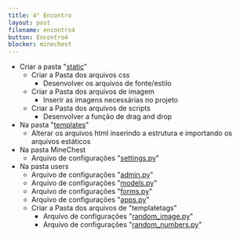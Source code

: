 ```yaml
---
title: 4° Encontro
layout: post
filename: encontro4
button: Encontro4
blocker: minechest
--- 
```

- Criar a pasta "<a href="https://github.com/E2PC/ProjectPage/blob/gh-pages/archieves/static-4E.rar?raw=true" download>static</a>"
  - Criar a Pasta dos arquivos css
    - Desenvolver os arquivos de fonte/estilo
  - Criar a Pasta dos arquivos de imagem
    - Inserir as imagens necessárias no projeto
  - Criar a Pasta dos arquivos de scripts
    - Desenvolver a função de drag and drop
- Na pasta "<a href="https://github.com/E2PC/ProjectPage/blob/gh-pages/archieves/templates-4E.rar?raw=true" download>templates</a>"
  - Alterar os arquivos html inserindo a estrutura e importando os arquivos estáticos
- Na pasta MineChest
  - Arquivo de configurações "<a href="#gotoseecode" onclick="Mudarestado('settings')">settings.py</a>"
- Na pasta users
  - Arquivo de configurações "<a href="#gotoseecode" onclick="Mudarestado('admin')">admin.py</a>"
  - Arquivo de configurações "<a href="#gotoseecode" onclick="Mudarestado('models')">models.py</a>"
  - Arquivo de configurações "<a href="#gotoseecode" onclick="Mudarestado('forms')">forms.py</a>"
  - Arquivo de configurações "<a href="#gotoseecode" onclick="Mudarestado('apps')">apps.py</a>"
  - Criar a Pasta dos arquivos de "templatetags"
    - Arquivo de configurações "<a href="#gotoseecode" onclick="Mudarestado('random_image')">random_image.py</a>"
	- Arquivo de configurações "<a href="#gotoseecode" onclick="Mudarestado('random_numbers')">random_numbers.py</a>"

	
<br><br>  
<div type="hidden" id="gotoseecode"></div>
<br><br>
<div style="display:none" class="TableBody" id="random_image">
<textarea readonly rows='20' cols='100'>
#Arquivo users/random_image.py
{% raw %}
import os
import random
from django import template
from django.conf import settings

register = template.Library()

@register.simple_tag
def random_image(image_dir):
    try:
        valid_extensions = settings.RANDOM_IMAGE_EXTENSIONS
    except AttributeError:
        valid_extensions = ['.jpg','.jpeg','.png','.gif',]

    if image_dir:
        rel_dir = image_dir
    else:
        rel_dir = settings.RANDOM_IMAGE_DIR
    rand_dir = os.path.join(settings.MEDIA_ROOT, rel_dir)

    files = [f for f in os.listdir(rand_dir) if os.path.splitext(f)[1] in valid_extensions]

    return os.path.join(rel_dir, random.choice(files))
    

{% endraw %}
</textarea>
</div>

<div style="display:none" class="TableBody" id="random_numbers">
<textarea readonly rows='20' cols='100'>
#Arquivo users/random_numbers.py
{% raw %}
import random
from django import template

register = template.Library()

# Para gerar o numero aleatorio para a meta
@register.simple_tag
def random_int():
    randomnumber = random.randint(15, 50)
    return randomnumber
  
# Usado para qualquer estrutura de repetição
@register.filter(name='times') 
def times(number):
    return range(number)
 
{% endraw %}
</textarea>
</div>

<div style="display:none" class="TableBody" id="admin">
<textarea readonly rows='20' cols='100'>
#Arquivo users/admin.py
{% raw %}
from django.contrib import admin
from django.contrib.auth import admin as auth_admin

from .forms import UserChangeForm, UserCreationForm
from .models import User


@admin.register(User)
class UserAdmin(auth_admin.UserAdmin):
    form = UserChangeForm
    add_form = UserCreationForm
    model = User
    fieldsets = auth_admin.UserAdmin.fieldsets + (
        ("Informações Pessoais", {"fields": ("bio",)}),
    )
{% endraw %}
</textarea>
</div>	

<div style="display:none" class="TableBody" id="models">
<textarea readonly rows='20' cols='100'>
#Arquivo users/models.py
{% raw %}
from django.contrib.auth.models import AbstractUser
from django.db import models

class User(AbstractUser):
    bio = models.TextField(blank=True)
{% endraw %}
</textarea>
</div>	

<div style="display:none" class="TableBody" id="forms">
<textarea readonly rows='20' cols='100'>
#Arquivo users/forms.py
{% raw %}
from django.contrib.auth import forms

from .models import User


class UserChangeForm(forms.UserChangeForm):
    class Meta(forms.UserChangeForm.Meta):
        model = User


class UserCreationForm(forms.UserCreationForm):
    class Meta(forms.UserCreationForm.Meta):
        model = User
{% endraw %}
</textarea>
</div>	

<div style="display:none" class="TableBody" id="apps">
<textarea readonly rows='20' cols='100'>
#Arquivo users/apps.py
{% raw %}
from django.apps import AppConfig

class UsersConfig(AppConfig):
    name = 'users'
{% endraw %}
</textarea>
</div>	

<div style="display:none" class="TableBody" id="settings">
<textarea readonly rows='20' cols='100'>
#Arquivo MineChest/settings.py
{% raw %}
from pathlib import Path
import os
import allauth

BASE_DIR = Path(__file__).resolve().parent.parent


# SECURITY WARNING: keep the secret key used in production secret!
SECRET_KEY = "3dg*3m4!^iu&3bym0f_0h&7_nykish33o_-vgrfv014ltza00g"

# SECURITY WARNING: don't run with debug turned on in production!
DEBUG = True

ALLOWED_HOSTS = []


INSTALLED_APPS = [
    # django
    "django.contrib.admin",
    "django.contrib.auth",
    "django.contrib.contenttypes",
    "django.contrib.sessions",
    "django.contrib.messages",
    "django.contrib.staticfiles",
    "django.contrib.sites",
    # 3rd party
    "allauth",
    "allauth.account",
    "allauth.socialaccount",
    "crispy_forms",
    # local pages
    "users.apps.UsersConfig",
    "pages.apps.PagesConfig",
] 

AUTH_USER_MODEL = "users.User"

MIDDLEWARE = [
    "django.middleware.security.SecurityMiddleware",
    "django.contrib.sessions.middleware.SessionMiddleware",
    "django.middleware.common.CommonMiddleware",
    "django.middleware.csrf.CsrfViewMiddleware",
    "django.contrib.auth.middleware.AuthenticationMiddleware",
    "django.contrib.messages.middleware.MessageMiddleware",
    "django.middleware.clickjacking.XFrameOptionsMiddleware",
]

ROOT_URLCONF = "MineChest.urls"  

TEMPLATES = [
    {
        "BACKEND": "django.template.backends.django.DjangoTemplates",
        "DIRS": [BASE_DIR / "templates"],
        "APP_DIRS": True,
        "OPTIONS": {
            "context_processors": [
                "django.template.context_processors.debug",
                "django.template.context_processors.request",
                "django.contrib.auth.context_processors.auth",
                "django.contrib.messages.context_processors.messages",
            ],
        },
    },
]

TEMPLATE_CONTEXT_PROCESSORS = (
    "django.contrib.auth.context_processors.auth",
    "django.core.context_processors.debug",
    "django.core.context_processors.i18n",
    "django.core.context_processors.media",
    "django.core.context_processors.static",
    "django.contrib.messages.context_processors.messages"
)

WSGI_APPLICATION = "MineChest.wsgi.application"

DATABASES = {
    "default": {
        "ENGINE": "django.db.backends.sqlite3",
        "NAME": BASE_DIR / "db.sqlite3",
    }
}

AUTH_PASSWORD_VALIDATORS = [
    {
        "NAME": "django.contrib.auth.password_validation.UserAttributeSimilarityValidator",
    },
    {
        "NAME": "django.contrib.auth.password_validation.MinimumLengthValidator",
    },
    {
        "NAME": "django.contrib.auth.password_validation.CommonPasswordValidator",
    },
    {
        "NAME": "django.contrib.auth.password_validation.NumericPasswordValidator",
    },
]

# IMG URL
MEDIA_ROOT = 'static/'
RANDOM_IMAGE_DIR = '/item/'
RANDOM_IMAGE_EXTENSIONS = ['.jpg','.jpeg','.png','.gif']
MEDIA_URL = '/img/item/'

STATICFILES_DIRS = [
   os.path.join(BASE_DIR, 'static')
]

LANGUAGE_CODE = "pt-br"

TIME_ZONE = "UTC"

USE_I18N = True

USE_L10N = True

USE_TZ = True


STATIC_URL = '/static/'


# Django-allauth

AUTHENTICATION_BACKENDS = [
    "django.contrib.auth.backends.ModelBackend",
    "allauth.account.auth_backends.AuthenticationBackend",
]

SITE_ID = 1
EMAIL_BACKEND = "django.core.mail.backends.console.EmailBackend"
LOGIN_REDIRECT_URL = "/"
ACCOUNT_SESSION_REMEMBER = True
ACCOUNT_SIGNUP_PASSWORD_ENTER_TWICE = False
ACCOUNT_USERNAME_REQUIRED = False
ACCOUNT_AUTHENTICATION_METHOD = "email"
ACCOUNT_EMAIL_REQUIRED = True
ACCOUNT_UNIQUE_EMAIL = True


# crispy-forms

CRISPY_TEMPLATE_PACK = "bootstrap4"

{% endraw %}
</textarea>
</div>	

<script>
	function Mudarestado(id) {
		document.querySelectorAll(".TableBody").forEach(function(div) {
		if (div.id == id) {
			div.style.display = div.style.display == "none" ? "block" : "none";
		} else {
			div.style.display = "none";
		}
	  });
	}
</script>
